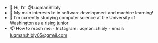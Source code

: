 - 👋 Hi, I’m @LuqmanShibly
- 👀 My main interests lie in software development and machine learning!
- 🌱 I’m currently studying computer science at the University of Washington as a rising junior
- 📫 How to reach me: 
      - Instagram: luqman_shibly
      - email: luqmanshibly05@gmail.com
